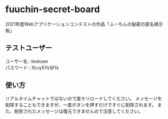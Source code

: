 # fuuchin-secret-board
2021年度Webアプリケーションコンテストの作品「ふーちんの秘密の匿名掲示板」

## テストユーザー

ユーザー名 : testuser  
パスワード : XLvy5Ys1jFfs

## 使い方

リアルタイムチャットではないので度々リロードしてください。
メッセージを削除することもできますが、一度ボタンを押すだけですぐに削除されます。
また、削除されたメッセージは復元できませんので注意してください。
